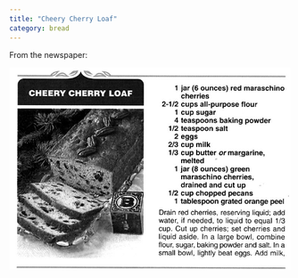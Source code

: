 ```yaml
---
title: "Cheery Cherry Loaf"
category: bread
---
```


From the newspaper:

![](/images/recipe-cherry-loaf.jpg)

